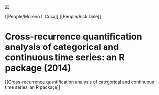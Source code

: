 [🇿](zotero://select/library/items/WQ4MD7X4)

[[People/Moreno I. Coco]] [[People/Rick Dale]] 
# Cross-recurrence quantification analysis of categorical and continuous time series: an R package (2014)

[[Cross-recurrence quantification analysis of categorical and continuous time series_an R package]]